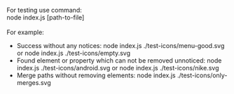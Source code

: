 For testing use command:<br>
node index.js [path-to-file]
<br><br>
For example:<br>
- Success without any notices:  node index.js ./test-icons/menu-good.svg  or node index.js ./test-icons/empty.svg
- Found elemеnt or property which can not be removed unnoticed: node index.js ./test-icons/android.svg or node index.js ./test-icons/nike.svg
- Merge paths without removing elements: node index.js ./test-icons/only-merges.svg
